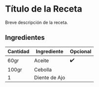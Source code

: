 # Título de la Receta

Breve descripción de la receta.

## Ingredientes

| Cantidad  | Ingrediente | Opcional |
| --- | --- | --- |
| 60gr  | Aceite  | :heavy_check_mark: |
| 100gr  | Cebolla  | |
| 1  | Diente de Ajo  | |

